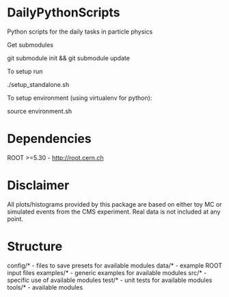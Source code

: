 DailyPythonScripts
==================
Python scripts for the daily tasks in particle physics

Get submodules

git submodule init && git submodule update

To setup run

./setup_standalone.sh

To setup environment (using virtualenv for python):

source environment.sh

Dependencies
==================
ROOT >=5.30 - http://root.cern.ch

Disclaimer
==================
All plots/histograms provided by this package are based on either toy MC or simulated events from the CMS experiment.
Real data is not included at any point.

Structure
==================
config/* - files to save presets for available modules
data/* - example ROOT input files
examples/* - generic examples for available modules
src/* - specific use of available modules
test/* - unit tests for available modules
tools/* - available modules
